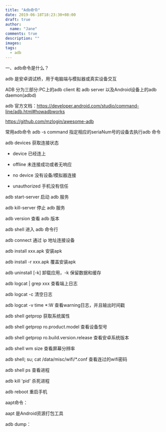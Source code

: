```yaml
---
title: "Adb命令"
date: 2019-06-18T18:23:30+08:00
draft: true
author:
  name: "Jane"
comments: true
description: ""
images:
tags:
  - adb
---
```


一、adb命令是什么？

adb 是安卓调试桥，用于电脑端与模拟器或真实设备交互

ADB 分为三部分:PC上的adb client 和 adb server 以及Android设备上的adb daemon(adbd)

adb 官方文档：https://developer.android.com/studio/command-line/adb.html#howadbworks

https://github.com/mzlogin/awesome-adb

常用adb命令
adb -s <seriaNum> command 指定相应的seriaNum号的设备去执行adb 命令

adb devices 获取连接状态

- device 已经连上

- offline 未连接成功或者无响应

- no device 没有设备/模拟器连接

- unauthorized 手机没有信任

adb start-server 启动 adb 服务

adb kill-server 停止 adb 服务

adb version 查看 adb 版本

adb shell 进入 adb 命令行

adb connect <device-ip> 通过 ip 地址连接设备

adb install xxx.apk 安装apk

adb install -r xxx.apk 覆盖安装apk

adb uninstall [-k] <packageName> 卸载应用，-k 保留数据和缓存

adb logcat | grep xxx 查看端上日志

adb logcat -c 清空日志

adb logcat -v time *:W 查看warning日志，并且输出时间戳

adb shell getprop 获取系统属性

adb shell getprop ro.product.model 查看设备型号

adb shell getprop ro.build.version.release 查看安卓系统版本

adb shell wm size 查看屏幕分辨率

adb shell; su; cat /data/misc/wifi/*.conf 查看连过的wifi密码

adb shell ps 查看进程

adb kill 'pid' 杀死进程

adb reboot 重启手机


aapt命令：

aapt 是Android资源打包工具



adb dump：